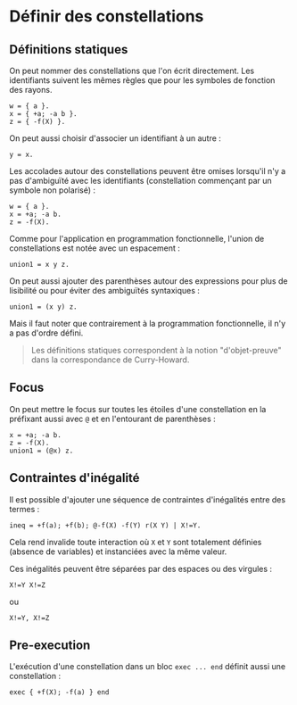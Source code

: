 # Définir des constellations

## Définitions statiques

On peut nommer des constellations que l'on écrit directement. Les identifiants
suivent les mêmes règles que pour les symboles de fonction des rayons.

```
w = { a }.
x = { +a; -a b }.
z = { -f(X) }.
```

On peut aussi choisir d'associer un identifiant à un autre :

```
y = x.
```

Les accolades autour des constellations peuvent être omises lorsqu'il
n'y a pas d'ambiguïté avec les identifiants (constellation commençant
par un symbole non polarisé) :

```
w = { a }.
x = +a; -a b.
z = -f(X).
```

Comme pour l'application en programmation fonctionnelle, l'union de
constellations est notée avec un espacement :

```
union1 = x y z.
```

On peut aussi ajouter des parenthèses autour des expressions pour
plus de lisibilité ou pour éviter des ambiguïtés syntaxiques :

```
union1 = (x y) z.
```

Mais il faut noter que contrairement à la programmation fonctionnelle,
il n'y a pas d'ordre défini.

> Les définitions statiques correspondent à la notion "d'objet-preuve"
> dans la correspondance de Curry-Howard.

## Focus

On peut mettre le focus sur toutes les étoiles d'une constellation en
la préfixant aussi avec `@` et en l'entourant de parenthèses :

```
x = +a; -a b.
z = -f(X).
union1 = (@x) z.
```

## Contraintes d'inégalité

Il est possible d'ajouter une séquence de contraintes d'inégalités
entre des termes :

```
ineq = +f(a); +f(b); @-f(X) -f(Y) r(X Y) | X!=Y.
```

Cela rend invalide toute interaction où `X` et `Y` sont totalement définies
(absence de variables) et instanciées avec la même valeur.

Ces inégalités peuvent être séparées par des espaces ou des virgules :

```
X!=Y X!=Z
```

ou

```
X!=Y, X!=Z
```

## Pre-execution

L'exécution d'une constellation dans un bloc `exec ... end` définit aussi
une constellation :

```
exec { +f(X); -f(a) } end
```
